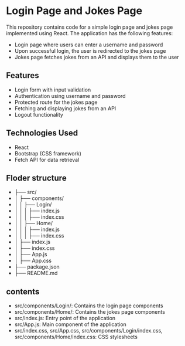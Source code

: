 # Login Page and Jokes Page

This repository contains code for a simple login page and jokes page implemented using React. 
        The application has the following features:

- Login page where users can enter a username and password
- Upon successful login, the user is redirected to the jokes page
- Jokes page fetches jokes from an API and displays them to the user

## Features

- Login form with input validation
- Authentication using username and password
- Protected route for the jokes page
- Fetching and displaying jokes from an API
- Logout functionality

## Technologies Used

- React
- Bootstrap (CSS framework)
- Fetch API for data retrieval

## Floder structure
- ├── src/
- │   ├── components/
- │   │   ├── Login/
- │   │   │   ├── index.js
- │   │   │   ├── index.css
- │   │   ├── Home/
- │   │   │   ├── index.js
- │   │   │   ├── index.css
- │   ├── index.js
- │   ├── index.css
- │   ├── App.js
- │   ├── App.css
- ├── package.json
- ├── README.md

## contents
- src/components/Login/: Contains the login page components
- src/components/Home/: Contains the jokes page components
- src/index.js: Entry point of the application
- src/App.js: Main component of the application
- src/index.css, src/App.css, src/components/Login/index.css, src/components/Home/index.css: CSS stylesheets
